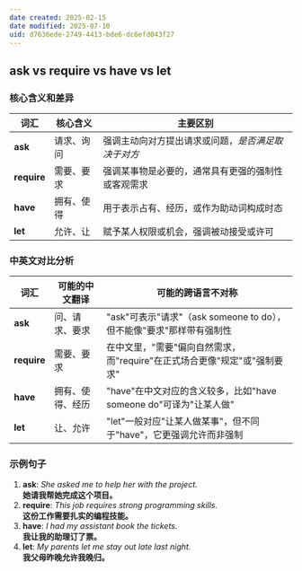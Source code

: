 ```yaml
---
date created: 2025-02-15
date modified: 2025-07-10
uid: d7636ede-2749-4413-bde6-dc6efd043f27
---
```

## **ask vs require vs have vs let**

### **核心含义和差异**

| 词汇          | 核心含义  | 主要区别                       |
| ----------- | ----- | -------------------------- |
| **ask**     | 请求、询问 | 强调主动向对方提出请求或问题，*是否满足取决于对方* |
| **require** | 需要、要求 | 强调某事物是必要的，通常具有更强的强制性或客观需求  |
| **have**    | 拥有、使得 | 用于表示占有、经历，或作为助动词构成时态       |
| **let**     | 允许、让  | 赋予某人权限或机会，强调被动接受或许可        |

### **中英文对比分析**

|词汇|可能的中文翻译|可能的跨语言不对称|
|---|---|---|
|**ask**|问、请求、要求|"ask"可表示"请求"（ask someone to do），但不能像"要求"那样带有强制性|
|**require**|需要、要求|在中文里，"需要"偏向自然需求，而"require"在正式场合更像"规定"或"强制要求"|
|**have**|拥有、使得、经历|"have"在中文对应的含义较多，比如"have someone do"可译为"让某人做"|
|**let**|让、允许|"let"一般对应"让某人做某事"，但不同于"have"，它更强调允许而非强制|

### **示例句子**

1. **ask**: *She asked me to help her with the project.*  
    **她请我帮她完成这个项目。**
2. **require**: *This job requires strong programming skills.*  
    **这份工作需要扎实的编程技能。**
3. **have**: *I had my assistant book the tickets.*  
    **我让我的助理订了票。**
4. **let**: *My parents let me stay out late last night.*  
    **我父母昨晚允许我晚归。**
